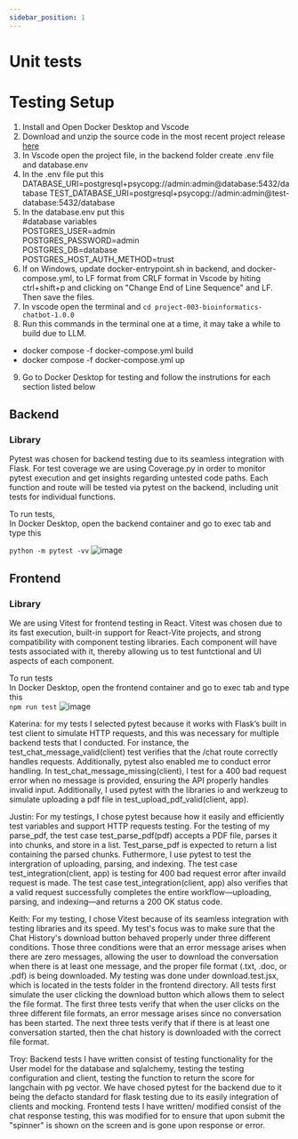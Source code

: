```yaml
---
sidebar_position: 1
---
```

# Unit tests

# Testing Setup 
1. Install and Open Docker Desktop and Vscode 
2. Download and unzip the source code in the most recent project release [here](https://github.com/Capstone-Projects-2025-Spring/project-003-bioinformatics-chatbot/releases)
3. In Vscode open the project file, in the backend folder create .env file and database.env
4. In the .env file put this
    <br> 
   DATABASE_URI=postgresql+psycopg://admin:admin@database:5432/database
   TEST_DATABASE_URI=postgresql+psycopg://admin:admin@test-database:5432/database
5. In the database.env put this
    <br> 
   #database variables
   <br>
   POSTGRES_USER=admin
   <br>
   POSTGRES_PASSWORD=admin
   <br>
   POSTGRES_DB=database
   <br>
   POSTGRES_HOST_AUTH_METHOD=trust
6. If on Windows, update docker-entrypoint.sh in backend, and docker-compose.yml, to LF format from CRLF format in Vscode by hiting ctrl+shift+p and clicking on "Change End of Line Sequence" and LF. Then save the files.
7. In vscode open the terminal and `cd project-003-bioinformatics-chatbot-1.0.0`
8. Run this commands in the terminal one at a time, it may take a while to build due to LLM. 
- docker compose -f docker-compose.yml build
- docker compose -f docker-compose.yml up
9. Go to Docker Desktop for testing and follow the instrutions for each section listed below


   
## Backend
### Library

Pytest was chosen for backend testing due to its seamless integration with
Flask. For test coverage we are using Coverage.py in order to monitor pytest execution
and get insights regarding untested code paths. Each function and route will be tested 
via pytest on the backend, including unit tests for individual functions. 

To run tests, 
<br>
In Docker Desktop, open the backend container and go to exec tab and type this 

`python -m pytest -vv`
![image](https://github.com/user-attachments/assets/6827a63a-9ec0-44ab-8817-40c8e6921767)



## Frontend
### Library

We are using Vitest for frontend testing in React. Vitest was chosen due to its fast execution,
built-in support for React-Vite projects, and strong compatibility with component testing libraries.
Each component will have tests associated with it, thereby allowing us to test funtctional and UI aspects
of each component. 

To run tests 
<br>
In Docker Desktop, open the frontend container and go to exec tab and type this
<br>
`npm run test`
![image](https://github.com/user-attachments/assets/1f756f23-b9da-4cde-8c8a-e2f267b0908d)


Katerina: for my tests I selected pytest because it works with Flask’s built
in test client to simulate HTTP requests, and this was necessary for multiple
backend tests that I conducted. For instance, the test_chat_message_valid(client) 
test verifies that the /chat route correctly handles requests. Additionally,
pytest also enabled me to conduct error handling. In test_chat_message_missing(client), 
I test for a 400 bad request error when no message is provided, ensuring the API properly 
handles invalid input. Additionally, I used pytest with the libraries io 
and werkzeug to simulate uploading a pdf file in test_upload_pdf_valid(client, app).

Justin: For my testings, I chose pytest because how it easily and efficiently test variables
and support HTTP requests testing. For the testing of my parse_pdf, the test case test_parse_pdf(pdf)
accepts a PDF file, parses it into chunks, and store in a list. Test_parse_pdf is expected to return 
a list containing the parsed chunks. Futhermore, I use pytest to test the intergration of uploading,
parsing, and indexing. The test case test_integration(client, app) is testing for 400 bad request error after
invaild request is made. The test case test_integration(client, app) also verifies that a valid request
successfully completes the entire workflow—uploading, parsing, and indexing—and returns a 200 OK status code.

Keith: For my testing, I chose Vitest because of its seamless integration with testing libraries and its speed. My test's focus was to make sure that the Chat History's download button behaved properly under three different conditions. Those three conditions were that an error message arises when there are zero messages, allowing the user to download the conversation when there is at least one message, and the proper file format (.txt, .doc, or .pdf) is being downloaded. My testing was done under download.test.jsx, which is located in the tests folder in the frontend directory. All tests first simulate the user clicking the download button which allows them to select the file format. The first three tests verify that when the user clicks on the three different file formats, an error message arises since no conversation has been started. The next three tests verify that if there is at least one conversation started, then the chat history is downloaded with the correct file format.


Troy: Backend tests I have written consist of testing functionality for the User model for the database and sqlalchemy,
testing the testing configuration and client, testing the function to return the score for langchain with pg vector.
We have chosed pytest for the backend due to it being the defacto standard for flask testing due to its easily integration
of clients and mocking. Frontend tests I have written/ modified consist of the chat response testing, this was modified
for to ensure that upon submit the "spinner" is shown on the screen and is gone upon response or error.
